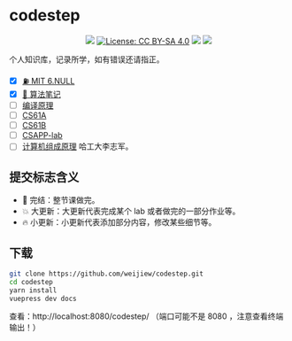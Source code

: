 # codestep
<center>

[![](https://img.shields.io/badge/Github%20Pages-CodeStep-brightgreen)](https://weijiew.com/codestep/#/) 
[![License: CC BY-SA 4.0](https://img.shields.io/github/license/weijiew/codestep?color=265ca2&labelColor=212c42)](http://creativecommons.org/licenses/by-sa/4.0/)
[![](https://img.shields.io/badge/blog-weijiew-blue.svg)](https://weijiew.com)
[![](https://img.shields.io/badge/%E5%85%AC%E4%BC%97%E5%8F%B7%F0%9F%8D%A7-%20codestep-212c42?labelColor=0078d6)](https://gitee.com/weijiew/pic/raw/master/img/qrcode_for_gh_7aaff8b152d0_258.jpg)

</center>

个人知识库，记录所学，如有错误还请指正。

- [x] [⛽ MIT 6.NULL](https://weijiew.com/codestep/book/missing/ch0.html)
- [x] [🚀 算法笔记](https://github.com/weijiew/my-alg)
- [ ] [编译原理](https://weijiew.com/codestep/book/compile/ch0.html)
- [ ] [CS61A](https://weijiew.com/codestep/book/cs61a/ch0.html) 
- [ ] [CS61B](https://weijiew.com/codestep/book/cs61b/ch0.html) 
- [ ] [CSAPP-lab](https://weijiew.com/codestep/book/csapp/ch1.html) 
- [ ] [计算机组成原理](https://weijiew.com/codestep/book/co/ch0.html) 哈工大李志军。
## 提交标志含义

* 🚀 完结：整节课做完。
* 💥 大更新：大更新代表完成某个 lab 或者做完的一部分作业等。
* 🔥 小更新：小更新代表添加部分内容，修改某些细节等。

## 下载

```bash
git clone https://github.com/weijiew/codestep.git
cd codestep
yarn install
vuepress dev docs
```

查看：http://localhost:8080/codestep/ （端口可能不是 8080 ，注意查看终端输出！）